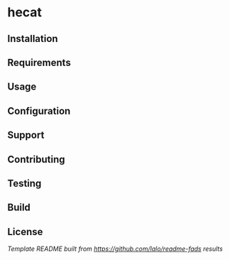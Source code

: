 # hecat

## Installation

## Requirements

## Usage

## Configuration

## Support

## Contributing

## Testing

## Build

## License

_Template README built from https://github.com/lalo/readme-fads results_
